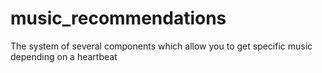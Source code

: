 # music_recommendations
The system of several components which allow you to get specific music depending on a heartbeat
